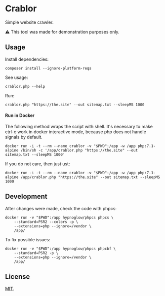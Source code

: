 # Crablor

Simple website crawler.

:warning: This tool was made for demonstration purposes only.

## Usage

Install dependencies:

    composer install --ignore-platform-reqs

See usage:

    crablor.php --help
    
Run:

    crablor.php "https://the.site" --out sitemap.txt --sleepMS 1000
    
#### Run in Docker

The following method wraps the script with shell. It's necessary to make ctrl-c work in docker interactive mode, 
because php does not handle signals by default.

    docker run -i -t --rm --name crablor -v "$PWD":/app -w /app php:7.1-alpine /bin/sh -c '/app/crablor.php "https://the.site" --out sitemap.txt --sleepMS 1000'
   
If you do not care, then just ust:
    
    docker run -i -t --rm --name crablor -v "$PWD":/app -w /app php:7.1-alpine /app/crablor.php "https://the.site" --out sitemap.txt --sleepMS 1000

## Development

After changes were made, check the code with phpcs:

    docker run -v "$PWD":/app hypnoglow/phpcs phpcs \
        --standard=PSR2 --colors -p \
        --extensions=php --ignore=/vendor \
        /app/

To fix possible issues:

    docker run -v "$PWD":/app hypnoglow/phpcs phpcbf \
        --standard=PSR2 -p \
        --extensions=php --ignore=/vendor \
        /app/


## License

[MIT](https://github.com/hypnoglow/crablor/blob/master/LICENSE.md).
